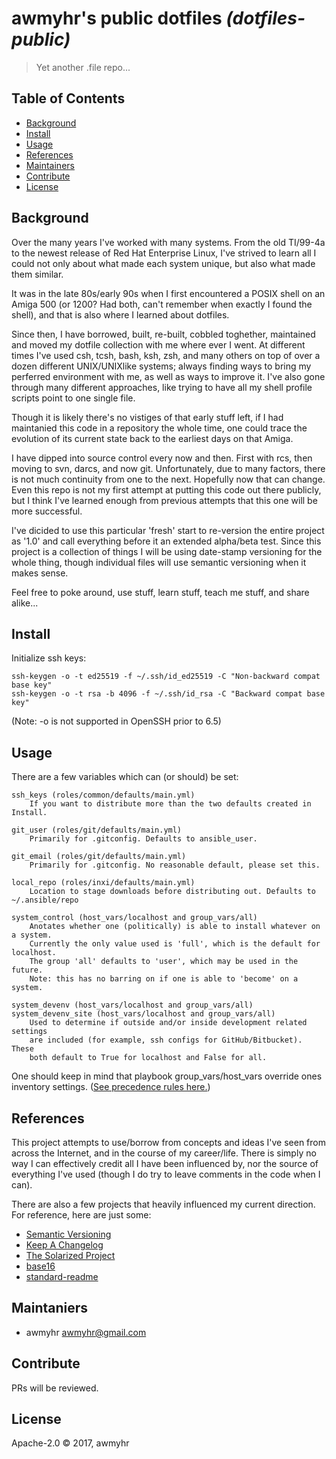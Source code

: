 # awmyhr's public dotfiles _(dotfiles-public)_

> Yet another .file repo...

## Table of Contents

- [Background](#background)
- [Install](#install)
- [Usage](#usage)
- [References](#references)
- [Maintainers](#maintainers)
- [Contribute](#contribute)
- [License](#license)

## Background

Over the many years I've worked with many systems. From the old TI/99-4a to the
newest release of Red Hat Enterprise Linux, I've strived to learn all I could not
only about what made each system unique, but also what made them similar.

It was in the late 80s/early 90s when I first encountered a POSIX shell on an 
Amiga 500 (or 1200? Had both, can't remember when exactly I found the shell),
and that is also where I learned about dotfiles.

Since then, I have borrowed, built, re-built, cobbled toghether, maintained and 
moved my dotfile collection with me where ever I went. At different times I've 
used csh, tcsh, bash, ksh, zsh, and many others on top of over a dozen different
UNIX/UNIXlike systems; always finding ways to bring my perferred environment with
me, as well as ways to improve it. I've also gone through many different 
approaches, like trying to have all my shell profile scripts point to one single
file.

Though it is likely there's no vistiges of that early stuff left, if I had
maintanied this code in a repository the whole time, one could trace the 
evolution of its current state back to the earliest days on that Amiga.

I have dipped into source control every now and then. First with rcs, then moving
to svn, darcs, and now git. Unfortunately, due to many factors, there is not much
continuity from one to the next. Hopefully now that can change. Even this repo is
not my first attempt at putting this code out there publicly, but I think I've 
learned enough from previous attempts that this one will be more successful.

I've dicided to use this particular 'fresh' start to re-version the entire project 
as '1.0' and call everything before it an extended alpha/beta test. Since this
project is a collection of things I will be using date-stamp versioning for the
whole thing, though individual files will use semantic versioning when it makes
sense. 

Feel free to poke around, use stuff, learn stuff, teach me stuff, and share alike...

## Install

Initialize ssh keys:
    
    ssh-keygen -o -t ed25519 -f ~/.ssh/id_ed25519 -C "Non-backward compat base key"
    ssh-keygen -o -t rsa -b 4096 -f ~/.ssh/id_rsa -C "Backward compat base key"

(Note: -o is not supported in OpenSSH prior to 6.5)

## Usage

There are a few variables which can (or should) be set:

    ssh_keys (roles/common/defaults/main.yml)
        If you want to distribute more than the two defaults created in Install.

    git_user (roles/git/defaults/main.yml)
        Primarily for .gitconfig. Defaults to ansible_user.

    git_email (roles/git/defaults/main.yml)
        Primarily for .gitconfig. No reasonable default, please set this.

    local_repo (roles/inxi/defaults/main.yml)
        Location to stage downloads before distributing out. Defaults to ~/.ansible/repo

    system_control (host_vars/localhost and group_vars/all)
        Anotates whether one (politically) is able to install whatever on a system.
        Currently the only value used is 'full', which is the default for localhost.
        The group 'all' defaults to 'user', which may be used in the future.
        Note: this has no barring on if one is able to 'become' on a system.

    system_devenv (host_vars/localhost and group_vars/all)
    system_devenv_site (host_vars/localhost and group_vars/all)
        Used to determine if outside and/or inside development related settings
        are included (for example, ssh configs for GitHub/Bitbucket). These
        both default to True for localhost and False for all.

One should keep in mind that playbook group\_vars/host\_vars override ones
inventory settings. ([See precedence rules here.](http://docs.ansible.com/ansible/playbooks_variables.html#variable-precedence-where-should-i-put-a-variable))

## References

This project attempts to use/borrow from concepts and ideas I've seen from across
the Internet, and in the course of my career/life. There is simply no way I can 
effectively credit all I have been influenced by, nor the source of everything
I've used (though I do try to leave comments in the code when I can).

There are also a few projects that heavily influenced my current direction.
For reference, here are just some:

- [Semantic Versioning](http://semver.org/)
- [Keep A Changelog](http://keepachangelog.com/en/0.3.0/)
- [The Solarized Project](https://github.com/altercation/solarized)
- [base16](http://chriskempson.com/projects/base16/)
- [standard-readme](https://github.com/RichardLitt/standard-readme)

## Maintaniers

- awmyhr <awmyhr@gmail.com>

## Contribute

PRs will be reviewed.

## License

Apache-2.0 © 2017, awmyhr
